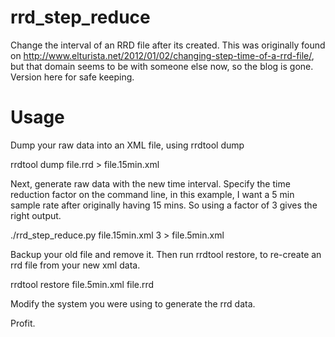 # rrd_step_reduce
Change the interval of an RRD file after its created.  This was originally found on http://www.elturista.net/2012/01/02/changing-step-time-of-a-rrd-file/, but that domain seems to be with someone else now, so the blog is gone.  Version here for safe keeping.

# Usage 

Dump your raw data into an XML file, using rrdtool dump

rrdtool dump file.rrd > file.15min.xml

Next, generate raw data with the new time interval. Specify the time reduction factor on the command line, in this example, I want a 5 min sample rate after originally having 15 mins.  So using a factor of 3 gives the right output.

./rrd_step_reduce.py file.15min.xml 3 > file.5min.xml

Backup your old file and remove it.  Then run rrdtool restore, to re-create an rrd file from your new xml data.

rrdtool restore file.5min.xml file.rrd

Modify the system you were using to generate the rrd data.

Profit.
